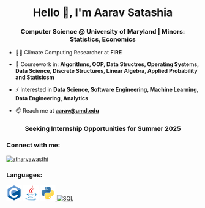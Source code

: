 <h1 align="center">Hello 👋, I'm Aarav Satashia</h1>
<h3 align="center">Computer Science @ University of Maryland | Minors: Statistics, Economics</h3>

- 👨‍💻 Climate Computing Researcher at **FIRE**
  
- 🌱 Coursework in:  **Algorithms, OOP, Data Structres, Operating Systems, Data Science, Discrete Structures, Linear Algebra, Applied Probability and Statisicsm**

- ⚡ Interested in **Data Science, Software Engineering, Machine Learning, Data Engineering, Analytics**

- 📫 Reach me at **aarav@umd.edu**

<h3 align = "center"> Seeking Internship Opportunities for Summer 2025 </h3>
<h3 align="left">Connect with me:</h3>
<p align="left">
<a href="(https://www.linkedin.com/in/aarav-satashia-a8094529b/)" target="blank"><img align="center" src="https://raw.githubusercontent.com/rahuldkjain/github-profile-readme-generator/master/src/images/icons/Social/linked-in-alt.svg" alt="atharvawasthi" height="30" width="40" /></a>
</p>


<h3 align="left">Languages:</h3>
<p align="left"><img src="https://raw.githubusercontent.com/devicons/devicon/master/icons/c/c-original.svg" alt="c" width="40" height="40"/> <img src="https://raw.githubusercontent.com/devicons/devicon/master/icons/java/java-original.svg" alt="java" width="40" height="40"/> <a href="https://www.python.org" target="_blank" rel="noreferrer"><img src="https://raw.githubusercontent.com/devicons/devicon/master/icons/python/python-original.svg" alt="python" width="40" height="40"/><a href="https://www.mysql.com/" target="_blank" rel="noreferrer">
 <a href="https://www.sql.org/" target="_blank" rel="noreferrer">
 <a href="https://www.sql.org/" target="_blank" rel="noreferrer">
  <img src="https://upload.wikimedia.org/wikipedia/commons/2/2c/SQL_Logo.svg" alt="SQL" width="40" height="40"/>
</a>
</p>




